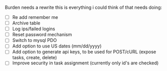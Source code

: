 Burden needs a rewrite this is everything i could think of that needs doing:

- [ ] Re add remember me
- [ ] Archive table
- [ ] Log ips/failed logins
- [ ] Reset password mechanism
- [ ] Switch to mysql PDO
- [ ] Add option to use US dates (mm/dd/yyyy)
- [ ] Add option to generate api keys, to be used for POST/cURL (expose tasks, create, delete)
- [ ] Improve security in task assignment (currently only id's are checked)
